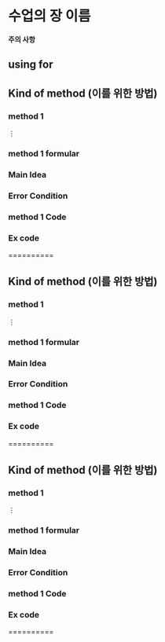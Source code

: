  # 수업의 장 이름
  **주의 사항**
## using for

## Kind of method (이를 위한 방법)
  ### method 1
  $\vdots$
  
### method 1 formular

### Main Idea

### Error Condition

### method 1 Code

### Ex code

==========

## Kind of method (이를 위한 방법)
  ### method 1
  $\vdots$
  
### method 1 formular

### Main Idea

### Error Condition

### method 1 Code

### Ex code

==========

## Kind of method (이를 위한 방법)
  ### method 1
  $\vdots$
  
### method 1 formular

### Main Idea

### Error Condition

### method 1 Code

### Ex code

==========
